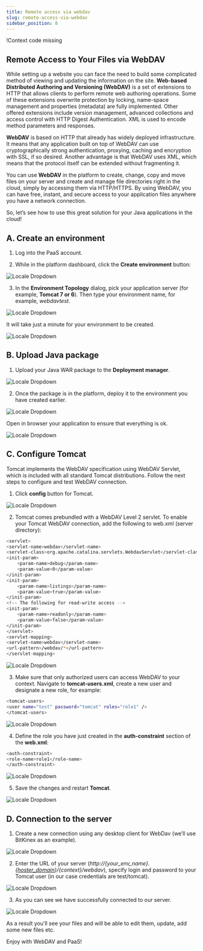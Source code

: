 ```yaml
---
title: Remote access via webdav
slug: remote-access-via-webdav
sidebar_position: 8
---
```


!Context code missing

## Remote Access to Your Files via WebDAV

While setting up a website you can face the need to build some complicated method of viewing and updating the information on the site. **Web-based Distributed Authoring and Versioning (WebDAV)** is a set of extensions to HTTP that allows clients to perform remote web authoring operations. Some of these extensions overwrite protection by locking, name-space management and properties (metadata) are fully implemented. Other offered extensions include version management, advanced collections and access control with HTTP Digest Authentication. XML is used to encode method parameters and responses.

**WebDAV** is based on HTTP that already has widely deployed infrastructure. It means that any application built on top of WebDAV can use cryptographically strong authentication, proxying, caching and encryption with SSL, if so desired. Another advantage is that WebDAV uses XML, which means that the protocol itself can be extended without fragmenting it.

You can use **WebDAV** in the platform to create, change, copy and move files on your server and create and manage file directories right in the cloud, simply by accessing them via HTTP/HTTPS. By using WebDAV, you can have free, instant, and secure access to your application files anywhere you have a network connection.

So, let’s see how to use this great solution for your Java applications in the cloud!

## A. Create an environment

1. Log into the PaaS account.

2. While in the platform dashboard, click the **Create environment** button:

<div style={{
    display:'flex',
    justifyContent: 'center',
    margin: '0 0 1rem 0'
}}>

![Locale Dropdown](./img/RemoteAccessviaWebDAV/create-environment.png)

</div>

3. In the **Environment Topology** dialog, pick your application server (for example, **Tomcat 7 or 6**). Then type your environment name, for example, _webdavtest_.

<div style={{
    display:'flex',
    justifyContent: 'center',
    margin: '0 0 1rem 0'
}}>

![Locale Dropdown](./img/RemoteAccessviaWebDAV/webdav1.png)

</div>

It will take just a minute for your environment to be created.

<div style={{
    display:'flex',
    justifyContent: 'center',
    margin: '0 0 1rem 0'
}}>

![Locale Dropdown](./img/RemoteAccessviaWebDAV/webdav2.png)

</div>

## B. Upload Java package

1. Upload your Java WAR package to the **Deployment manager**.

<div style={{
    display:'flex',
    justifyContent: 'center',
    margin: '0 0 1rem 0'
}}>

![Locale Dropdown](./img/RemoteAccessviaWebDAV/webdav3.png)

</div>

2. Once the package is in the platform, deploy it to the environment you have created earlier.

<div style={{
    display:'flex',
    justifyContent: 'center',
    margin: '0 0 1rem 0'
}}>

![Locale Dropdown](./img/RemoteAccessviaWebDAV/webdav4.png)

</div>

Open in browser your application to ensure that everything is ok.

<div style={{
    display:'flex',
    justifyContent: 'center',
    margin: '0 0 1rem 0'
}}>

![Locale Dropdown](./img/RemoteAccessviaWebDAV/webdav5.png)

</div>

## C. Configure Tomcat

Tomcat implements the WebDAV specification using WebDAV Servlet, which is included with all standard Tomcat distributions. Follow the next steps to configure and test WebDAV connection.

1. Click **config** button for Tomcat.

<div style={{
    display:'flex',
    justifyContent: 'center',
    margin: '0 0 1rem 0'
}}>

![Locale Dropdown](./img/RemoteAccessviaWebDAV/webdav7.png)

</div>

2. Tomcat comes prebundled with a WebDAV Level 2 servlet. To enable your Tomcat WebDAV connection, add the following to web.xml (server directory):

```bash
<servlet>
<servlet-name>webdav</servlet-name>
<servlet-class>org.apache.catalina.servlets.WebdavServlet</servlet-class>
<init-param>
    <param-name>debug</param-name>
    <param-value>0</param-value>
</init-param>
<init-param>
    <param-name>listings</param-name>
    <param-value>true</param-value>
</init-param>
<!-- The following for read-write access -->
<init-param>
    <param-name>readonly</param-name>
    <param-value>false</param-value>
</init-param>
</servlet>
<servlet-mapping>
<servlet-name>webdav</servlet-name>
<url-pattern>/webdav/*</url-pattern>
</servlet-mapping>
```

<div style={{
    display:'flex',
    justifyContent: 'center',
    margin: '0 0 1rem 0'
}}>

![Locale Dropdown](./img/RemoteAccessviaWebDAV/webdav8.png)

</div>

3. Make sure that only authorized users can access WebDAV to your context. Navigate to **tomcat-users.xml**, create a new user and designate a new role, for example:

```bash
<tomcat-users>
<user name="test" password="tomcat" roles="role1" />
</tomcat-users>
```

<div style={{
    display:'flex',
    justifyContent: 'center',
    margin: '0 0 1rem 0'
}}>

![Locale Dropdown](./img/RemoteAccessviaWebDAV/webdav9.png)

</div>

4. Define the role you have just created in the **auth-constraint** section of the **web.xml**:

```bash
<auth-constraint>
<role-name>role1</role-name>
</auth-constraint>
```

<div style={{
    display:'flex',
    justifyContent: 'center',
    margin: '0 0 1rem 0'
}}>

![Locale Dropdown](./img/RemoteAccessviaWebDAV/webdav10.png)

</div>

5. Save the changes and restart **Tomcat**.

<div style={{
    display:'flex',
    justifyContent: 'center',
    margin: '0 0 1rem 0'
}}>

![Locale Dropdown](./img/RemoteAccessviaWebDAV/webdav11.png)

</div>

## D. Connection to the server

1. Create a new connection using any desktop client for WebDav (we’ll use BitKinex as an example).

<div style={{
    display:'flex',
    justifyContent: 'center',
    margin: '0 0 1rem 0'
}}>

![Locale Dropdown](./img/RemoteAccessviaWebDAV/webdav12.png)

</div>

2. Enter the URL of your server (_http://{your_env_name}.{[hoster_domain](https://cloudmydc.com/)}/{context}/webdav_), specify login and password to your Tomcat user (in our case credentials are test/tomcat).

<div style={{
    display:'flex',
    justifyContent: 'center',
    margin: '0 0 1rem 0'
}}>

![Locale Dropdown](./img/RemoteAccessviaWebDAV/webdav13.png)

</div>

3. As you can see we have successfully connected to our server.

<div style={{
    display:'flex',
    justifyContent: 'center',
    margin: '0 0 1rem 0'
}}>

![Locale Dropdown](./img/RemoteAccessviaWebDAV/webdav14.png)

</div>

As a result you’ll see your files and will be able to edit them, update, add some new files etc.

Enjoy with WebDAV and PaaS!
